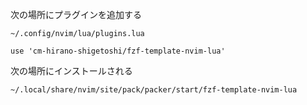 次の場所にプラグインを追加する

```
~/.config/nvim/lua/plugins.lua
```

```
use 'cm-hirano-shigetoshi/fzf-template-nvim-lua'
```

次の場所にインストールされる

```
~/.local/share/nvim/site/pack/packer/start/fzf-template-nvim-lua
```

